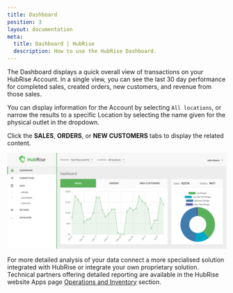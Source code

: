 ```yaml
---
title: Dashboard
position: 3
layout: documentation
meta:
  title: Dashboard | HubRise
  description: How to use the HubRise Dashboard.
---
```


The Dashboard displays a quick overall view of transactions on your HubRise Account. In a single view, you can see the last 30 day performance for completed sales, created orders, new customers, and revenue from those sales.

You can display information for the Account by selecting `All locations`, or narrow the results to a specific Location by selecting the name given for the physical outlet in the dropdown. 

Click the **SALES**, **ORDERS**, or **NEW CUSTOMERS** tabs to display the related content.

![HubRise dashboard](../images/078-en-hubrise-dashboard.png)

For more detailed analysis of your data connect a more specialised solution integrated with HubRise or integrate your own proprietary solution. Technical partners offering detailed reporting are available in the HubRise website Apps page [Operations and Inventory](/apps/operations-and-inventory#nav) section. 